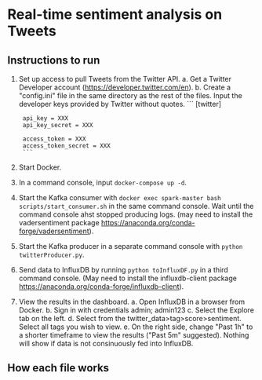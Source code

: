 # Real-time sentiment analysis on Tweets

## Instructions to run

1. Set up access to pull Tweets from the Twitter API.
    a. Get a Twitter Developer account (https://developer.twitter.com/en).
    b. Create a "config.ini" file in the same directory as the rest of the files. Input the developer keys provided by Twitter without quotes.
        ```
        [twitter]

        api_key = XXX
        api_key_secret = XXX

        access_token = XXX
        access_token_secret = XXX
        ```
2. Start Docker.
3. In a command console, input `docker-compose up -d`.
4. Start the Kafka consumer with `docker exec spark-master bash scripts/start_consumer.sh` in the same command console. Wait until the command console ahst stopped producing logs. (may need to install the vadersentiment package https://anaconda.org/conda-forge/vadersentiment).
5. Start the Kafka producer in a separate command console with `python twitterProducer.py`.
6. Send data to InfluxDB by running `python toInfluxDF.py` in a third command console. (May need to install the influxdb-client package https://anaconda.org/conda-forge/influxdb-client).
7. View the results in the dashboard.
    a. Open InfluxDB in a browser from Docker.
    b. Sign in with credentials admin; admin123
    c. Select the Explore tab on the left.
    d. Select from the twitter_data>tag>score>sentiment. Select all tags you wish to view.
    e. On the right side, change "Past 1h" to a shorter timeframe to view the results ("Past 5m" suggested). Nothing will show if data is not consinuously fed into InfluxDB.


## How each file works
